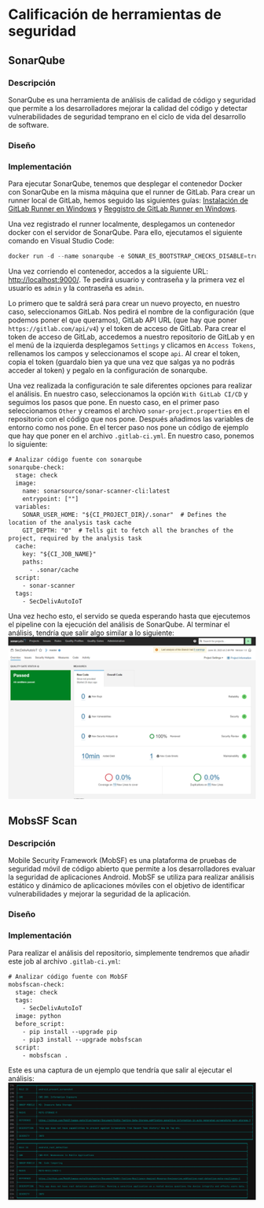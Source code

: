 # Calificación de herramientas de seguridad
## SonarQube
### Descripción
SonarQube es una herramienta de análisis de calidad de código y seguridad que permite a los desarrolladores mejorar la calidad del código y detectar vulnerabilidades de seguridad temprano en el ciclo de vida del desarrollo de software.

### Diseño


### Implementación
Para ejecutar SonarQube, tenemos que desplegar el contenedor Docker con SonarQube en la misma máquina que el runner de GitLab. Para crear un runner local de GitLab, hemos seguido las siguientes guías: [Instalación de GitLab Runner en Windows](https://docs.gitlab.com/runner/install/windows.html#installation) y [Reggistro de GitLab Runner en Windows](https://docs.gitlab.com/runner/register/index.html#windows).

Una vez registrado el runner localmente, desplegamos un contenedor docker con el servidor de SonarQube. Para ello, ejecutamos el siguiente comando en Visual Studio Code:
```powershell
docker run -d --name sonarqube -e SONAR_ES_BOOTSTRAP_CHECKS_DISABLE=true -p 9000:9000 sonarqube:latest
```

Una vez corriendo el contenedor, accedos a la siguiente URL: [http://localhost:9000/](http://localhost:9000/). Te pedirá usuario y contraseña y la primera vez el usuario es `admin` y la contraseña es `admin`.

Lo primero que te saldrá será para crear un nuevo proyecto, en nuestro caso, seleccionamos GitLab. Nos pedirá el nombre de la configuración (que podemos poner el que queramos), GitLab API URL (que hay que poner `https://gitlab.com/api/v4`) y el token de acceso de GitLab. Para crear el token de acceso de GitLab, accedemos a nuestro repositorio de GitLab y en el menú de la izquierda desplegamos `Settings` y clicamos en `Access Tokens`, rellenamos los campos y seleccionamos el scope `api`. Al crear el token, copia el token (guardalo bien ya que una vez que salgas ya no podrás acceder al token) y pegalo en la configuración de sonarqube.

Una vez realizada la configuración te sale diferentes opciones para realizar el análisis. En nuestro caso, seleccionamos la opción `With GitLab CI/CD` y seguimos los pasos que pone. En nuesto caso, en el primer paso seleccionamos `Other` y creamos el archivo `sonar-project.properties` en el repositorio con el código que nos pone. Después añadimos las variables de entorno como nos pone. En el tercer paso nos pone un código de ejemplo que hay que poner en el archivo `.gitlab-ci.yml`. En nuestro caso, ponemos lo siguiente:
```
# Analizar código fuente con sonarqube
sonarqube-check:
  stage: check
  image: 
    name: sonarsource/sonar-scanner-cli:latest
    entrypoint: [""]
  variables:
    SONAR_USER_HOME: "${CI_PROJECT_DIR}/.sonar"  # Defines the location of the analysis task cache
    GIT_DEPTH: "0"  # Tells git to fetch all the branches of the project, required by the analysis task
  cache:
    key: "${CI_JOB_NAME}"
    paths:
      - .sonar/cache
  script: 
    - sonar-scanner
  tags:
    - SecDelivAutoIoT
```

Una vez hecho esto, el servido se queda esperando hasta que ejecutemos el pipeline con la ejecución del análisis de SonarQube. Al terminar el análisis, tendría que salir algo similar a lo siguiente:
<img src="https://github.com/sfl0r3nz05/SecDelivAutoIoT/blob/master/docs/images/Captura%20Analisis%20SonarQube.PNG" alt="Captura de análisis de SonarQube">

## MobsSF Scan
### Descripción
Mobile Security Framework (MobSF) es una plataforma de pruebas de seguridad móvil de código abierto que permite a los desarrolladores evaluar la seguridad de aplicaciones Android. MobSF se utiliza para realizar análisis estático y dinámico de aplicaciones móviles con el objetivo de identificar vulnerabilidades y mejorar la seguridad de la aplicación.

### Diseño


### Implementación
Para realizar el análisis del repositorio, simplemente tendremos que añadir este job al archivo `.gitlab-ci.yml`:
```
# Analizar código fuente con MobSF
mobsfscan-check:
  stage: check
  tags:
    - SecDelivAutoIoT
  image: python
  before_script:
    - pip install --upgrade pip
    - pip3 install --upgrade mobsfscan
  script:
    - mobsfscan .
```
Este es una captura de un ejemplo que tendría que salir al ejecutar el análisis:
<img src="https://github.com/sfl0r3nz05/SecDelivAutoIoT/blob/master/docs/images/Captura%20Pipeline%20MobSF.PNG" alt="Captura de un análisis de MobSF">
